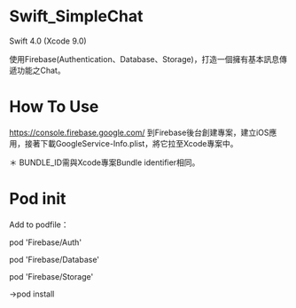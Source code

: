 # Swift_SimpleChat

Swift 4.0 (Xcode 9.0)

使用Firebase(Authentication、Database、Storage)，打造一個擁有基本訊息傳遞功能之Chat。

# How To Use

https://console.firebase.google.com/
到Firebase後台創建專案，建立iOS應用，接著下載GoogleService-Info.plist，將它拉至Xcode專案中。

＊ BUNDLE_ID需與Xcode專案Bundle identifier相同。 

# Pod init

Add to podfile：

pod 'Firebase/Auth'

pod 'Firebase/Database'

pod 'Firebase/Storage'


->pod install
